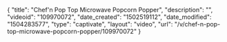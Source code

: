 {
    "title": "Chef'n Pop Top Microwave Popcorn Popper",
    "description": "",
    "videoid": "109970072",
    "date_created": "1502519112",
    "date_modified": "1504283577",
    "type": "captivate",
    "layout": "video",
    "url": "\/v\/chef-n-pop-top-microwave-popcorn-popper\/109970072"
}